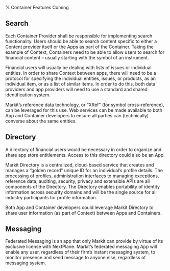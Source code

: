 % Container Features Coming

## Search

Each Container Provider shall be responsible for implementing search functionality. Users should be able to search content specific to either a Content provider itself or the Apps as part of the Container. Taking the example of Context, Containers need to be able to allow users to search for financial content – usually starting with the symbol of an instrument.

Financial users will usually be dealing with lists of issues or individual entities. In order to share Context between apps, there will need to be a protocol for specifying the individual entities, issues, or products, as an individual item, or as a list of similar items. In order to do this, both data providers and app providers will need to use a standard and shared identification system. 

Markit’s reference data technology, or “XRef" (for symbol cross-reference), can be leveraged for this use. Web services can be made available to both App and Container developers to ensure all parties can (technically) converse about the same entities.

## Directory

A directory of financial users would be necessary in order to organize and share app store entitlements. Access to this directory could also be an App. 

Markit Directory is a centralized, cloud-based service that creates and manages a “golden record” unique ID for an individual’s profile details. The processing of profiles, administration interfaces to managing exceptions, reference data, auditing, security, privacy and extensible APIs are all components of the Directory. The Directory enables portability of identity information across security domains and will be the single source for all industry participants for profile information.

Both App and Container developers could leverage Markit Directory to share user information (as part of Context) between Apps and Containers.

## Messaging

Federated Messaging is an app that only Markit can provide by virtue of its exclusive license with NextPlane. Markit’s federated messaging App will enable any user, regardless of their firm’s instant messaging system, to monitor presence and send message to anyone else, regardless of messaging system.

